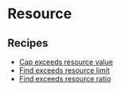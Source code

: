 # Resource

## Recipes

* [Cap exceeds resource value](capresourcevaluetomaximum.md)
* [Find exceeds resource limit](findexceedsresourcevalue.md)
* [Find exceeds resource ratio](findexceedsresourceratio.md)


